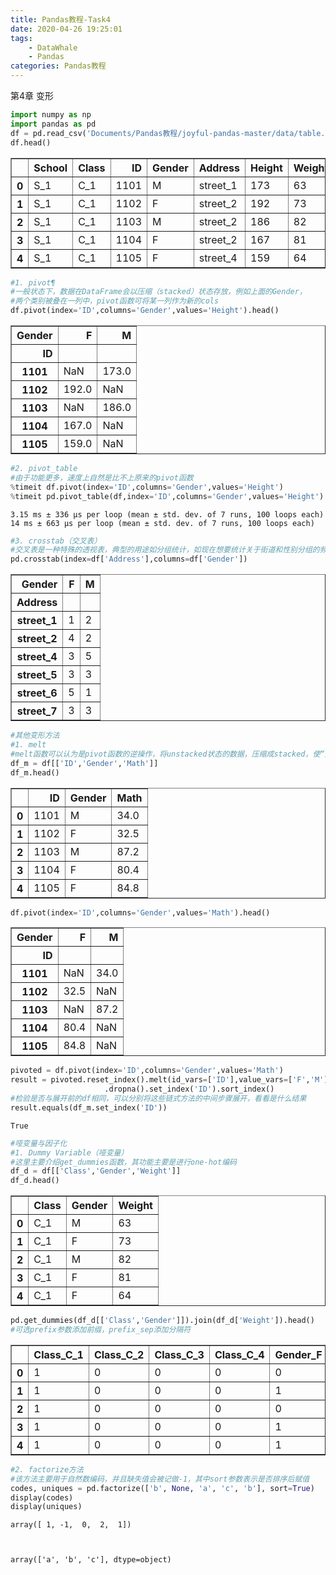 ```yaml
---
title: Pandas教程-Task4
date: 2020-04-26 19:25:01
tags:
    - DataWhale
    - Pandas
categories: Pandas教程
---
```


第4章 变形


```python
import numpy as np
import pandas as pd
df = pd.read_csv('Documents/Pandas教程/joyful-pandas-master/data/table.csv')
df.head()
```




<div>
<style scoped>
    .dataframe tbody tr th:only-of-type {
        vertical-align: middle;
    }

    .dataframe tbody tr th {
        vertical-align: top;
    }

    .dataframe thead th {
        text-align: right;
    }
</style>
<table border="1" class="dataframe">
  <thead>
    <tr style="text-align: right;">
      <th></th>
      <th>School</th>
      <th>Class</th>
      <th>ID</th>
      <th>Gender</th>
      <th>Address</th>
      <th>Height</th>
      <th>Weight</th>
      <th>Math</th>
      <th>Physics</th>
    </tr>
  </thead>
  <tbody>
    <tr>
      <th>0</th>
      <td>S_1</td>
      <td>C_1</td>
      <td>1101</td>
      <td>M</td>
      <td>street_1</td>
      <td>173</td>
      <td>63</td>
      <td>34.0</td>
      <td>A+</td>
    </tr>
    <tr>
      <th>1</th>
      <td>S_1</td>
      <td>C_1</td>
      <td>1102</td>
      <td>F</td>
      <td>street_2</td>
      <td>192</td>
      <td>73</td>
      <td>32.5</td>
      <td>B+</td>
    </tr>
    <tr>
      <th>2</th>
      <td>S_1</td>
      <td>C_1</td>
      <td>1103</td>
      <td>M</td>
      <td>street_2</td>
      <td>186</td>
      <td>82</td>
      <td>87.2</td>
      <td>B+</td>
    </tr>
    <tr>
      <th>3</th>
      <td>S_1</td>
      <td>C_1</td>
      <td>1104</td>
      <td>F</td>
      <td>street_2</td>
      <td>167</td>
      <td>81</td>
      <td>80.4</td>
      <td>B-</td>
    </tr>
    <tr>
      <th>4</th>
      <td>S_1</td>
      <td>C_1</td>
      <td>1105</td>
      <td>F</td>
      <td>street_4</td>
      <td>159</td>
      <td>64</td>
      <td>84.8</td>
      <td>B+</td>
    </tr>
  </tbody>
</table>
</div>




```python
#1. pivot¶
#一般状态下，数据在DataFrame会以压缩（stacked）状态存放，例如上面的Gender，
#两个类别被叠在一列中，pivot函数可将某一列作为新的cols
df.pivot(index='ID',columns='Gender',values='Height').head()
```




<div>
<style scoped>
    .dataframe tbody tr th:only-of-type {
        vertical-align: middle;
    }

    .dataframe tbody tr th {
        vertical-align: top;
    }

    .dataframe thead th {
        text-align: right;
    }
</style>
<table border="1" class="dataframe">
  <thead>
    <tr style="text-align: right;">
      <th>Gender</th>
      <th>F</th>
      <th>M</th>
    </tr>
    <tr>
      <th>ID</th>
      <th></th>
      <th></th>
    </tr>
  </thead>
  <tbody>
    <tr>
      <th>1101</th>
      <td>NaN</td>
      <td>173.0</td>
    </tr>
    <tr>
      <th>1102</th>
      <td>192.0</td>
      <td>NaN</td>
    </tr>
    <tr>
      <th>1103</th>
      <td>NaN</td>
      <td>186.0</td>
    </tr>
    <tr>
      <th>1104</th>
      <td>167.0</td>
      <td>NaN</td>
    </tr>
    <tr>
      <th>1105</th>
      <td>159.0</td>
      <td>NaN</td>
    </tr>
  </tbody>
</table>
</div>




```python
#2. pivot_table
#由于功能更多，速度上自然是比不上原来的pivot函数
%timeit df.pivot(index='ID',columns='Gender',values='Height')
%timeit pd.pivot_table(df,index='ID',columns='Gender',values='Height')
```

    3.15 ms ± 336 µs per loop (mean ± std. dev. of 7 runs, 100 loops each)
    14 ms ± 663 µs per loop (mean ± std. dev. of 7 runs, 100 loops each)



```python
#3. crosstab（交叉表）
#交叉表是一种特殊的透视表，典型的用途如分组统计，如现在想要统计关于街道和性别分组的频数：¶
pd.crosstab(index=df['Address'],columns=df['Gender'])
```




<div>
<style scoped>
    .dataframe tbody tr th:only-of-type {
        vertical-align: middle;
    }

    .dataframe tbody tr th {
        vertical-align: top;
    }

    .dataframe thead th {
        text-align: right;
    }
</style>
<table border="1" class="dataframe">
  <thead>
    <tr style="text-align: right;">
      <th>Gender</th>
      <th>F</th>
      <th>M</th>
    </tr>
    <tr>
      <th>Address</th>
      <th></th>
      <th></th>
    </tr>
  </thead>
  <tbody>
    <tr>
      <th>street_1</th>
      <td>1</td>
      <td>2</td>
    </tr>
    <tr>
      <th>street_2</th>
      <td>4</td>
      <td>2</td>
    </tr>
    <tr>
      <th>street_4</th>
      <td>3</td>
      <td>5</td>
    </tr>
    <tr>
      <th>street_5</th>
      <td>3</td>
      <td>3</td>
    </tr>
    <tr>
      <th>street_6</th>
      <td>5</td>
      <td>1</td>
    </tr>
    <tr>
      <th>street_7</th>
      <td>3</td>
      <td>3</td>
    </tr>
  </tbody>
</table>
</div>




```python
#其他变形方法
#1. melt
#melt函数可以认为是pivot函数的逆操作，将unstacked状态的数据，压缩成stacked，使“宽”的DataFrame变“窄”
df_m = df[['ID','Gender','Math']]
df_m.head()
```




<div>
<style scoped>
    .dataframe tbody tr th:only-of-type {
        vertical-align: middle;
    }

    .dataframe tbody tr th {
        vertical-align: top;
    }

    .dataframe thead th {
        text-align: right;
    }
</style>
<table border="1" class="dataframe">
  <thead>
    <tr style="text-align: right;">
      <th></th>
      <th>ID</th>
      <th>Gender</th>
      <th>Math</th>
    </tr>
  </thead>
  <tbody>
    <tr>
      <th>0</th>
      <td>1101</td>
      <td>M</td>
      <td>34.0</td>
    </tr>
    <tr>
      <th>1</th>
      <td>1102</td>
      <td>F</td>
      <td>32.5</td>
    </tr>
    <tr>
      <th>2</th>
      <td>1103</td>
      <td>M</td>
      <td>87.2</td>
    </tr>
    <tr>
      <th>3</th>
      <td>1104</td>
      <td>F</td>
      <td>80.4</td>
    </tr>
    <tr>
      <th>4</th>
      <td>1105</td>
      <td>F</td>
      <td>84.8</td>
    </tr>
  </tbody>
</table>
</div>




```python
df.pivot(index='ID',columns='Gender',values='Math').head()
```




<div>
<style scoped>
    .dataframe tbody tr th:only-of-type {
        vertical-align: middle;
    }

    .dataframe tbody tr th {
        vertical-align: top;
    }

    .dataframe thead th {
        text-align: right;
    }
</style>
<table border="1" class="dataframe">
  <thead>
    <tr style="text-align: right;">
      <th>Gender</th>
      <th>F</th>
      <th>M</th>
    </tr>
    <tr>
      <th>ID</th>
      <th></th>
      <th></th>
    </tr>
  </thead>
  <tbody>
    <tr>
      <th>1101</th>
      <td>NaN</td>
      <td>34.0</td>
    </tr>
    <tr>
      <th>1102</th>
      <td>32.5</td>
      <td>NaN</td>
    </tr>
    <tr>
      <th>1103</th>
      <td>NaN</td>
      <td>87.2</td>
    </tr>
    <tr>
      <th>1104</th>
      <td>80.4</td>
      <td>NaN</td>
    </tr>
    <tr>
      <th>1105</th>
      <td>84.8</td>
      <td>NaN</td>
    </tr>
  </tbody>
</table>
</div>




```python
pivoted = df.pivot(index='ID',columns='Gender',values='Math')
result = pivoted.reset_index().melt(id_vars=['ID'],value_vars=['F','M'],value_name='Math')\
                     .dropna().set_index('ID').sort_index()
#检验是否与展开前的df相同，可以分别将这些链式方法的中间步骤展开，看看是什么结果
result.equals(df_m.set_index('ID'))
```




    True




```python
#哑变量与因子化
#1. Dummy Variable（哑变量）
#这里主要介绍get_dummies函数，其功能主要是进行one-hot编码
df_d = df[['Class','Gender','Weight']]
df_d.head()
```




<div>
<style scoped>
    .dataframe tbody tr th:only-of-type {
        vertical-align: middle;
    }

    .dataframe tbody tr th {
        vertical-align: top;
    }

    .dataframe thead th {
        text-align: right;
    }
</style>
<table border="1" class="dataframe">
  <thead>
    <tr style="text-align: right;">
      <th></th>
      <th>Class</th>
      <th>Gender</th>
      <th>Weight</th>
    </tr>
  </thead>
  <tbody>
    <tr>
      <th>0</th>
      <td>C_1</td>
      <td>M</td>
      <td>63</td>
    </tr>
    <tr>
      <th>1</th>
      <td>C_1</td>
      <td>F</td>
      <td>73</td>
    </tr>
    <tr>
      <th>2</th>
      <td>C_1</td>
      <td>M</td>
      <td>82</td>
    </tr>
    <tr>
      <th>3</th>
      <td>C_1</td>
      <td>F</td>
      <td>81</td>
    </tr>
    <tr>
      <th>4</th>
      <td>C_1</td>
      <td>F</td>
      <td>64</td>
    </tr>
  </tbody>
</table>
</div>




```python
pd.get_dummies(df_d[['Class','Gender']]).join(df_d['Weight']).head()
#可选prefix参数添加前缀，prefix_sep添加分隔符
```




<div>
<style scoped>
    .dataframe tbody tr th:only-of-type {
        vertical-align: middle;
    }

    .dataframe tbody tr th {
        vertical-align: top;
    }

    .dataframe thead th {
        text-align: right;
    }
</style>
<table border="1" class="dataframe">
  <thead>
    <tr style="text-align: right;">
      <th></th>
      <th>Class_C_1</th>
      <th>Class_C_2</th>
      <th>Class_C_3</th>
      <th>Class_C_4</th>
      <th>Gender_F</th>
      <th>Gender_M</th>
      <th>Weight</th>
    </tr>
  </thead>
  <tbody>
    <tr>
      <th>0</th>
      <td>1</td>
      <td>0</td>
      <td>0</td>
      <td>0</td>
      <td>0</td>
      <td>1</td>
      <td>63</td>
    </tr>
    <tr>
      <th>1</th>
      <td>1</td>
      <td>0</td>
      <td>0</td>
      <td>0</td>
      <td>1</td>
      <td>0</td>
      <td>73</td>
    </tr>
    <tr>
      <th>2</th>
      <td>1</td>
      <td>0</td>
      <td>0</td>
      <td>0</td>
      <td>0</td>
      <td>1</td>
      <td>82</td>
    </tr>
    <tr>
      <th>3</th>
      <td>1</td>
      <td>0</td>
      <td>0</td>
      <td>0</td>
      <td>1</td>
      <td>0</td>
      <td>81</td>
    </tr>
    <tr>
      <th>4</th>
      <td>1</td>
      <td>0</td>
      <td>0</td>
      <td>0</td>
      <td>1</td>
      <td>0</td>
      <td>64</td>
    </tr>
  </tbody>
</table>
</div>




```python
#2. factorize方法
#该方法主要用于自然数编码，并且缺失值会被记做-1，其中sort参数表示是否排序后赋值
codes, uniques = pd.factorize(['b', None, 'a', 'c', 'b'], sort=True)
display(codes)
display(uniques)
```


    array([ 1, -1,  0,  2,  1])



    array(['a', 'b', 'c'], dtype=object)

